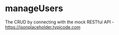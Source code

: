 # manageUsers
The CRUD by connecting with the mock RESTful API - https://jsonplaceholder.typicode.com
